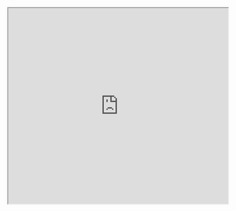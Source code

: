 <iframe src="https://gamma.app/embed/101xf6kzbs10lcm" style="width: 700px; max-width: 100%; height: 450px" allow="fullscreen" title="Videojuego con Unity"></iframe>
